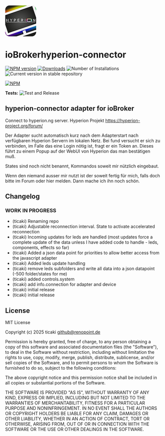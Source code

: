 ![Logo](admin/hyperion-connector.png)
# ioBrokerhyperion-connector

[![NPM version](https://img.shields.io/npm/v/iobrokerhyperion-connector.svg)](https://www.npmjs.com/package/iobrokerhyperion-connector)
[![Downloads](https://img.shields.io/npm/dm/iobrokerhyperion-connector.svg)](https://www.npmjs.com/package/iobrokerhyperion-connector)
![Number of Installations](https://iobroker.live/badges/hyperion-connector-installed.svg)
![Current version in stable repository](https://iobroker.live/badges/hyperion-connector-stable.svg)

[![NPM](https://nodei.co/npm/iobrokerhyperion-connector.png?downloads=true)](https://nodei.co/npm/iobrokerhyperion-connector/)

**Tests:** ![Test and Release](https://github.com/ticaki/ioBrokerhyperion-connector/workflows/Test%20and%20Release/badge.svg)

## hyperion-connector adapter for ioBroker

Connect to hyperion.ng server. Hyperion Projekt https://hyperion-project.org/forum/

Der Adapter sucht automatisch kurz nach dem Adapterstart nach verfügbaren Hyperion Servern im lokalen Netz.
Bei fund versucht er sich zu verbinden, im Falle das eine Login nötig ist, fragt er ein Token an.
Dieses führt zu einem Popup auf der WebUI von Hyperion das man bestätigen muß. 

States sind noch nicht benannt, Kommandos soweit mir nützlich eingebaut.

Wenn den niemand ausser mir nutzt ist der soweit fertig für mich, falls doch bitte im Forum oder hier melden.
Dann mache ich ihn noch schön.

## Changelog
<!--
	Placeholder for the next version (at the beginning of the line):
	### **WORK IN PROGRESS**
-->
### **WORK IN PROGRESS**
* (ticaki) Renaming repo
* (ticaki) Adjustable reconnection interval. State to activate accelerated reconnection
* (ticaki) Incoming updates for leds are handled (most updates force a complete update of the data unless I have added code to handle - leds, components, effects so far)
* (ticaki) Added a json data point for priorities to allow better access from the javascript adapter
* (ticaki) Added leds update handling
* (ticaki) remove leds subfolders and write all data into a json datapoint (-500 folder/states for me)
* (ticaki) added controls.system
* (ticaki) add info.connection for adapter and device
* (ticaki) initial release
* (ticaki) initial release

## License
MIT License

Copyright (c) 2025 ticaki <github@renopoint.de>

Permission is hereby granted, free of charge, to any person obtaining a copy
of this software and associated documentation files (the "Software"), to deal
in the Software without restriction, including without limitation the rights
to use, copy, modify, merge, publish, distribute, sublicense, and/or sell
copies of the Software, and to permit persons to whom the Software is
furnished to do so, subject to the following conditions:

The above copyright notice and this permission notice shall be included in all
copies or substantial portions of the Software.

THE SOFTWARE IS PROVIDED "AS IS", WITHOUT WARRANTY OF ANY KIND, EXPRESS OR
IMPLIED, INCLUDING BUT NOT LIMITED TO THE WARRANTIES OF MERCHANTABILITY,
FITNESS FOR A PARTICULAR PURPOSE AND NONINFRINGEMENT. IN NO EVENT SHALL THE
AUTHORS OR COPYRIGHT HOLDERS BE LIABLE FOR ANY CLAIM, DAMAGES OR OTHER
LIABILITY, WHETHER IN AN ACTION OF CONTRACT, TORT OR OTHERWISE, ARISING FROM,
OUT OF OR IN CONNECTION WITH THE SOFTWARE OR THE USE OR OTHER DEALINGS IN THE
SOFTWARE.